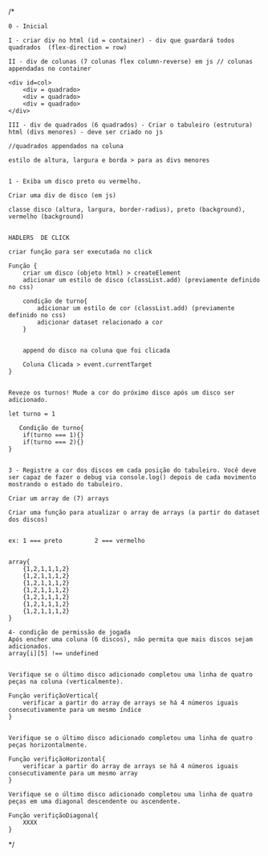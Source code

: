/*

    0 - Inicial

    I - criar div no html (id = container) - div que guardará todos quadrados  (flex-direction = row)

    II - div de colunas (7 colunas flex column-reverse) em js // colunas appendadas no container

    <div id=col>
        <div = quadrado>
        <div = quadrado>
        <div = quadrado>
    </div>

    III - div de quadrados (6 quadrados) - Criar o tabuleiro (estrutura) html (divs menores) - deve ser criado no js

    //quadrados appendados na coluna

    estilo de altura, largura e borda > para as divs menores


    1 - Exiba um disco preto ou vermelho.

    Criar uma div de disco (em js)

    classe disco (altura, largura, border-radius), preto (background), vermelho (background)


    HADLERS  DE CLICK

    criar função para ser executada no click

    Função {
        criar um disco (objeto html) > createElement
        adicionar um estilo de disco (classList.add) (previamente definido no css)

        condição de turno{
            adicionar um estilo de cor (classList.add) (previamente definido no css)
            adicionar dataset relacionado a cor
        }


        append do disco na coluna que foi clicada

        Coluna Clicada > event.currentTarget
    }


    Reveze os turnos! Mude a cor do próximo disco após um disco ser adicionado.

    let turno = 1

       Condição de turno{
        if(turno === 1){}
        if(turno === 2){}
    }


    3 - Registre a cor dos discos em cada posição do tabuleiro. Você deve ser capaz de fazer o debug via console.log() depois de cada movimento mostrando o estado do tabuleiro.

    Criar um array de (7) arrays

    Criar uma função para atualizar o array de arrays (a partir do dataset dos discos)


    ex: 1 === preto         2 === vermelho


    array{
        {1,2,1,1,1,2}
        {1,2,1,1,1,2}
        {1,2,1,1,1,2}
        {1,2,1,1,1,2}
        {1,2,1,1,1,2}
        {1,2,1,1,1,2}
        {1,2,1,1,1,2}
    }

    4- condição de permissão de jogada
    Após encher uma coluna (6 discos), não permita que mais discos sejam adicionados.
    array[i][5] !== undefined


    Verifique se o último disco adicionado completou uma linha de quatro peças na coluna (verticalmente).

    Função verifiçãoVertical{
        verificar a partir do array de arrays se há 4 números iguais consecutivamente para um mesmo índice
    }


    Verifique se o último disco adicionado completou uma linha de quatro peças horizontalmente.

    Função verifiçãoHorizontal{
        verificar a partir do array de arrays se há 4 números iguais consecutivamente para um mesmo array
    }

    Verifique se o último disco adicionado completou uma linha de quatro peças em uma diagonal descendente ou ascendente.

    Função verifiçãoDiagonal{
        XXXX
    }


*/


